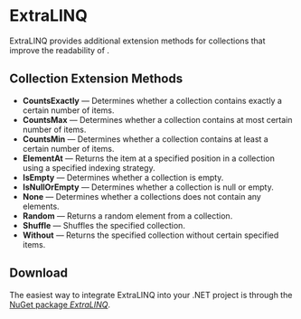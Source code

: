 # ExtraLINQ #
ExtraLINQ provides additional extension methods for collections that improve the readability of .

## Collection Extension Methods ##
  - **CountsExactly** — Determines whether a collection contains exactly a certain number of items.
  - **CountsMax** — Determines whether a collection contains at most certain number of items.
  - **CountsMin** — Determines whether a collection contains at least a certain number of items.
  - **ElementAt** — Returns the item at a specified position in a collection using a specified indexing strategy.
  - **IsEmpty** — Determines whether a collection is empty.
  - **IsNullOrEmpty** — Determines whether a collection is null or empty.
  - **None** — Determines whether a collections does not contain any elements.
  - **Random** — Returns a random element from a collection.
  - **Shuffle** — Shuffles the specified collection.
  - **Without** — Returns the specified collection without certain specified items.

## Download ##
The easiest way to integrate ExtraLINQ into your .NET project is through the [NuGet package *ExtraLINQ*](http://www.nuget.org/packages/ExtraLINQ).